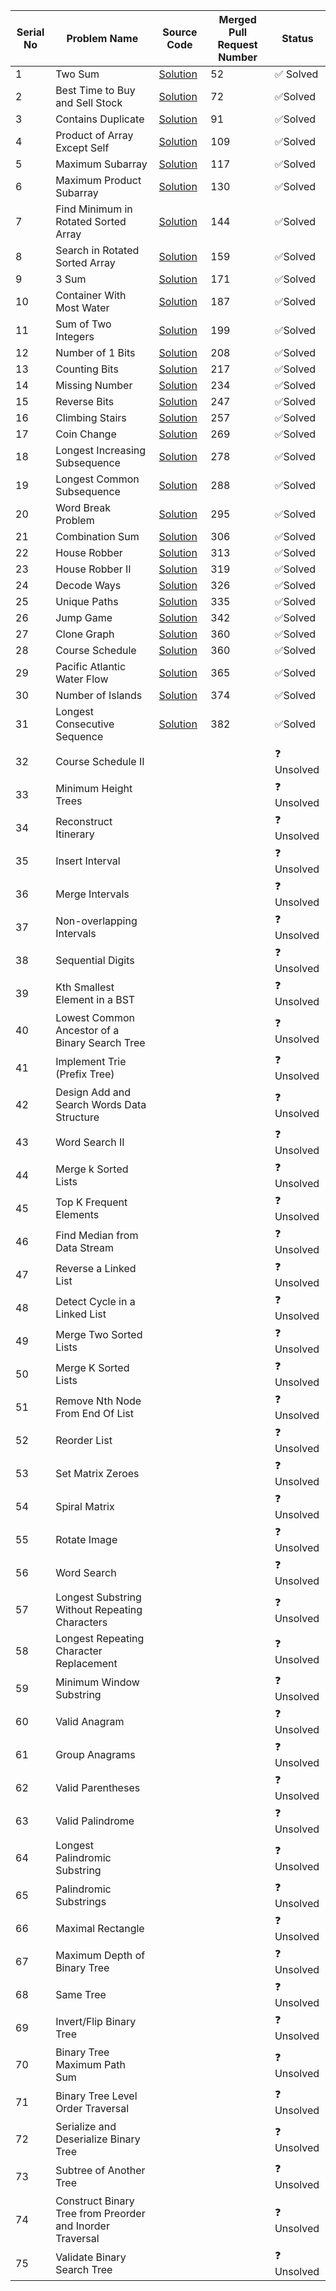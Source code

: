 | Serial No | Problem Name                                      | Source Code | Merged Pull Request Number | Status      |
|-----------|----------------------------------------------------|-------------|----------------------|-------------|
| 1         | Two Sum                                            |[Solution](https://github.com/Lets-code-with-us/DSA-Cracker/blob/main/Blind%2075%20LeetCode/Chahat%20Rajput/Two%20Sum/TwoSum.cpp)  | 52  | ✅ Solved  |
| 2         | Best Time to Buy and Sell Stock                   |[Solution](https://github.com/ChahatRajput1/DSA-Cracker/blob/main/Blind%2075%20LeetCode/Chahat%20Rajput/Buy_and_sell_stock/Buy_and_sell_stock.cpp)|   72|✅Solved  |
| 3         | Contains Duplicate| [Solution](https://github.com/Lets-code-with-us/DSA-Cracker/blob/main/Blind%2075%20LeetCode/Chahat%20Rajput/Contains%20Duplicate/contains_duplicate.cpp)            |   91 | ✅Solved  |
| 4         | Product of Array Except Self |[Solution](https://github.com/ChahatRajput1/DSA-Cracker/blob/main/Blind%2075%20LeetCode/Chahat%20Rajput/Product_array_itself/product_array_itself.cpp)             |       109               | ✅Solved  |
| 5         | Maximum Subarray  |[Solution](https://github.com/ChahatRajput1/DSA-Cracker/blob/main/Blind%2075%20LeetCode/Chahat%20Rajput/Maximum_Subarray/maximum_subarray.cpp)             |              117        | ✅Solved  |
| 6         | Maximum Product Subarray  |[Solution](https://github.com/ChahatRajput1/DSA-Cracker/blob/main/Blind%2075%20LeetCode/Chahat%20Rajput/Maximum_Product_Subarray/maxi_product.cpp)            |         130             | ✅Solved  |
| 7         | Find Minimum in Rotated Sorted Array|[Solution](https://github.com/ChahatRajput1/DSA-Cracker/blob/main/Blind%2075%20LeetCode/Chahat%20Rajput/min_ele_in_rotated_array/min_ele_in_rotated.cpp)             | 144                     | ✅Solved  |
| 8         | Search in Rotated Sorted Array|[Solution](https://github.com/ChahatRajput1/DSA-Cracker/blob/main/Blind%2075%20LeetCode/Chahat%20Rajput/Search_in_rotated_array/search_in_rotaed_array.cpp)             |   159                   | ✅Solved  |
| 9         | 3 Sum |[Solution](https://github.com/ChahatRajput1/DSA-Cracker/blob/main/Blind%2075%20LeetCode/Chahat%20Rajput/3%20Sum/3_sum.cpp)|171                      |✅Solved  |
| 10        | Container With Most Water |[Solution](https://github.com/ChahatRajput1/DSA-Cracker/blob/main/Blind%2075%20LeetCode/Chahat%20Rajput/Container%20with%20most%20water/container_most_water.cpp)             |       187   | ✅Solved  |
| 11        | Sum of Two Integers|[Solution](https://github.com/ChahatRajput1/DSA-Cracker/blob/main/Blind%2075%20LeetCode/Chahat%20Rajput/Sum%20of%20integers/sum_of_integers.cpp)             |       199               | ✅Solved  |
| 12        | Number of 1 Bits |[Solution](https://github.com/ChahatRajput1/DSA-Cracker/blob/main/Blind%2075%20LeetCode/Chahat%20Rajput/Number_of_1_bits/number_of_1.cpp)             |            208          |✅Solved  |
| 13        | Counting Bits|[Solution](https://github.com/ChahatRajput1/DSA-Cracker/blob/main/Blind%2075%20LeetCode/Chahat%20Rajput/Counting%20Bits/counting_bits.cpp)             |      217                | ✅Solved  |
| 14        | Missing Number|[Solution](https://github.com/ChahatRajput1/DSA-Cracker/blob/main/Blind%2075%20LeetCode/Chahat%20Rajput/Missing%20Number/missing_number.cpp)             |   234                   | ✅Solved  |
| 15        | Reverse Bits  |[Solution](https://github.com/ChahatRajput1/DSA-Cracker/blob/main/Blind%2075%20LeetCode/Chahat%20Rajput/Reverse%20bits/reverse_bits.cpp)             |   247                   |  ✅Solved  |
| 16        | Climbing Stairs|   [Solution](https://github.com/ChahatRajput1/DSA-Cracker/blob/main/Blind%2075%20LeetCode/Chahat%20Rajput/Climbing%20Stairs/climbing_stairs.cpp)          |       257               | ✅Solved  |
| 17        | Coin Change |[Solution](https://github.com/ChahatRajput1/DSA-Cracker/blob/main/Blind%2075%20LeetCode/Chahat%20Rajput/Coin%20Change/coin_change.cpp)             |            269          | ✅Solved  |
| 18        | Longest Increasing Subsequence| [Solution](https://github.com/ChahatRajput1/DSA-Cracker/blob/main/Blind%2075%20LeetCode/Chahat%20Rajput/Longest%20Increasing%20Subsequence/longest_inc_subsequence.cpp)           |    278                  | ✅Solved  |
| 19        | Longest Common Subsequence|[Solution](https://github.com/ChahatRajput1/DSA-Cracker/blob/main/Blind%2075%20LeetCode/Chahat%20Rajput/Longest%20Common%20Subsequence/commom_sub.cpp)             |      288                | ✅Solved  |
| 20        | Word Break Problem|[Solution](https://github.com/ChahatRajput1/DSA-Cracker/blob/main/Blind%2075%20LeetCode/Chahat%20Rajput/Word%20Break%20Problem/word_break.cpp)            |   295                   | ✅Solved  |
| 21        | Combination Sum  | [Solution](https://github.com/ChahatRajput1/DSA-Cracker/blob/main/Blind%2075%20LeetCode/Chahat%20Rajput/Combination%20Sum/combination_sum.cpp)            |     306                 | ✅Solved  |
| 22        | House Robber                                       |  [Solution](https://github.com/ChahatRajput1/DSA-Cracker/blob/main/Blind%2075%20LeetCode/Chahat%20Rajput/House%20Robber/house_robber.cpp)           |         313             | ✅Solved  |
| 23        | House Robber II                                    |[Solution](https://github.com/ChahatRajput1/DSA-Cracker/blob/main/Blind%2075%20LeetCode/Chahat%20Rajput/House%20Robber2/house_robber2.cpp)           |       319               | ✅Solved  |
| 24        | Decode Ways                                        | [Solution](https://github.com/ChahatRajput1/DSA-Cracker/blob/main/Blind%2075%20LeetCode/Chahat%20Rajput/Decode%20Ways/decode_ways.cpp)      |        326              | ✅Solved  |
| 25        | Unique Paths                                       | [Solution](https://github.com/ChahatRajput1/DSA-Cracker/blob/main/Blind%2075%20LeetCode/Chahat%20Rajput/Unique%20Paths/unique_paths.cpp)            |         335             |  ✅Solved  |
| 26        | Jump Game                                          |  [Solution](https://github.com/ChahatRajput1/DSA-Cracker/blob/main/Blind%2075%20LeetCode/Chahat%20Rajput/Jump%20Game/jump_game.cpp)           |       342               | ✅Solved  |
| 27        | Clone Graph                                        | [Solution](https://github.com/ChahatRajput1/DSA-Cracker/blob/main/Blind%2075%20LeetCode/Chahat%20Rajput/Clone%20Graph/clone_graph.cpp)           |      360                | ✅Solved  |
| 28        | Course Schedule                                    |[Solution](https://github.com/ChahatRajput1/DSA-Cracker/blob/main/Blind%2075%20LeetCode/Chahat%20Rajput/CourseSchedule/course_schedule.cpp)             |     360                 | ✅Solved  |
| 29        | Pacific Atlantic Water Flow                        |[Solution](https://github.com/ChahatRajput1/DSA-Cracker/blob/main/Blind%2075%20LeetCode/Chahat%20Rajput/Pacific_Atlantic_Ocean/pacific_atl.cpp)             |      365                | ✅Solved  |
| 30        | Number of Islands                                  |[Solution](https://github.com/ChahatRajput1/DSA-Cracker/blob/main/Blind%2075%20LeetCode/Chahat%20Rajput/Number_of_islands/number_of_islands.cpp)             |         374             | ✅Solved  |
| 31        | Longest Consecutive Sequence                        |  [Solution](https://github.com/ChahatRajput1/DSA-Cracker/blob/main/Blind%2075%20LeetCode/Chahat%20Rajput/longest_Consecutive_sequence/longest_sequence.cpp)           |      382                | ✅Solved  |
| 32        | Course Schedule II                                 |             |                      | ❓ Unsolved  |
| 33        | Minimum Height Trees                                |             |                      | ❓ Unsolved  |
| 34        | Reconstruct Itinerary                               |             |                      | ❓ Unsolved  |
| 35        | Insert Interval                                     |             |                      | ❓ Unsolved  |
| 36        | Merge Intervals                                     |             |                      | ❓ Unsolved  |
| 37        | Non-overlapping Intervals                           |             |                      | ❓ Unsolved  |
| 38        | Sequential Digits                                   |             |                      | ❓ Unsolved  |
| 39        | Kth Smallest Element in a BST                      |             |                      | ❓ Unsolved  |
| 40        | Lowest Common Ancestor of a Binary Search Tree      |             |                      | ❓ Unsolved  |
| 41        | Implement Trie (Prefix Tree)                       |             |                      | ❓ Unsolved  |
| 42        | Design Add and Search Words Data Structure          |             |                      | ❓ Unsolved  |
| 43        | Word Search II                                      |             |                      | ❓ Unsolved  |
| 44        | Merge k Sorted Lists                                |             |                      | ❓ Unsolved  |
| 45        | Top K Frequent Elements                              |             |                      | ❓ Unsolved  |
| 46        | Find Median from Data Stream                        |             |                      | ❓ Unsolved  |
| 47        | Reverse a Linked List                               |             |                      | ❓ Unsolved  |
| 48        | Detect Cycle in a Linked List                       |             |                      | ❓ Unsolved  |
| 49        | Merge Two Sorted Lists                              |             |                      | ❓ Unsolved  |
| 50        | Merge K Sorted Lists                                |             |                      | ❓ Unsolved  |
| 51        | Remove Nth Node From End Of List                    |             |                      | ❓ Unsolved  |
| 52        | Reorder List                                        |             |                      | ❓ Unsolved  |
| 53        | Set Matrix Zeroes                                   |             |                      | ❓ Unsolved  |
| 54        | Spiral Matrix                                       |             |                      | ❓ Unsolved  |
| 55        | Rotate Image                                        |             |                      | ❓ Unsolved  |
| 56        | Word Search                                         |             |                      | ❓ Unsolved  |
| 57        | Longest Substring Without Repeating Characters     |             |                      | ❓ Unsolved  |
| 58        | Longest Repeating Character Replacement              |             |                      | ❓ Unsolved  |
| 59        | Minimum Window Substring                            |             |                      | ❓ Unsolved  |
| 60        | Valid Anagram                                       |             |                      | ❓ Unsolved  |
| 61        | Group Anagrams                                      |             |                      | ❓ Unsolved  |
| 62        | Valid Parentheses                                   |             |                      | ❓ Unsolved  |
| 63        | Valid Palindrome                                    |             |                      | ❓ Unsolved  |
| 64        | Longest Palindromic Substring                       |             |                      | ❓ Unsolved  |
| 65        | Palindromic Substrings                              |             |                      | ❓ Unsolved  |
| 66        | Maximal Rectangle                                    |             |                      | ❓ Unsolved  |
| 67        | Maximum Depth of Binary Tree                         |             |                      | ❓ Unsolved  |
| 68        | Same Tree                                            |             |                      | ❓ Unsolved  |
| 69        | Invert/Flip Binary Tree                             |             |                      | ❓ Unsolved  |
| 70        | Binary Tree Maximum Path Sum                        |             |                      | ❓ Unsolved  |
| 71        | Binary Tree Level Order Traversal                   |             |                      | ❓ Unsolved  |
| 72        | Serialize and Deserialize Binary Tree               |             |                      | ❓ Unsolved  |
| 73        | Subtree of Another Tree                             |             |                      | ❓ Unsolved  |
| 74        | Construct Binary Tree from Preorder and Inorder Traversal |             |                      | ❓ Unsolved  |
| 75        | Validate Binary Search Tree                         |             |                      | ❓ Unsolved  |

